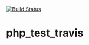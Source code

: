 [![Build Status](https://travis-ci.com/chengroxas/php_test_travis.svg?branch=master)](https://travis-ci.com/chengroxas/php_test_travis)
# php_test_travis
